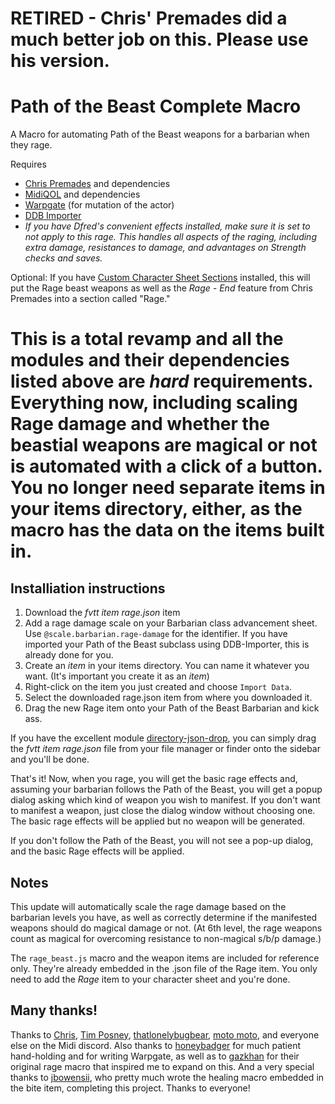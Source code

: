 # RETIRED - Chris' Premades did a much better job on this. Please use his version. 

# Path of the Beast Complete Macro

A Macro for automating Path of the Beast weapons for a barbarian when they rage.

Requires

- [Chris Premades](https://github.com/chrisk123999/chris-premades/tree/master) and dependencies
- [MidiQOL](https://gitlab.com/tposney/midi-qol) and dependencies
- [Warpgate](https://github.com/trioderegion/warpgate) (for mutation of the actor)
- [DDB Importer](https://github.com/mrprimate/ddb-importer)
- _If you have Dfred's convenient effects installed, make sure it is set to not apply to this rage. This handles all aspects of the raging, including extra damage, resistances to damage, and advantages on Strength checks and saves._

Optional: If you have [Custom Character Sheet Sections](https://github.com/jessev14/custom-character-sheet-sections) installed, this will put the Rage beast weapons as well as the _Rage - End_ feature from Chris Premades into a section called "Rage."
# This is a total revamp and all the modules and their dependencies listed above are _hard_ requirements. Everything now, including scaling Rage damage and whether the beastial weapons are magical or not is automated with a click of a button. You no longer need separate items in your items directory, either, as the macro has the data on the items built in.

## Installiation instructions

1. Download the _fvtt item rage.json_ item
2. Add a rage damage scale on your Barbarian class advancement sheet. Use `@scale.barbarian.rage-damage` for the identifier. If you have imported your Path of the Beast subclass using DDB-Importer, this is already done for you.
3. Create an *item* in your items directory. You can name it whatever you want. (It's important you create it as an _item_)
4. Right-click on the item you just created and choose `Import Data`.
5. Select the downloaded rage.json item from where you downloaded it.
6. Drag the new Rage item onto your Path of the Beast Barbarian and kick ass.

If you have the excellent module [directory-json-drop](https://github.com/xaukael/directory-json-drop/), you can simply drag the _fvtt item rage.json_ file from your file manager or finder onto the sidebar and you'll be done. 

That's it! Now, when you rage, you will get the basic rage effects and, assuming your barbarian follows the Path of the Beast, you will get a popup dialog asking which kind of weapon you wish to manifest. If you don't want to manifest a weapon, just close the dialog window without choosing one. The basic rage effects will be applied but no weapon will be generated.

If you don't follow the Path of the Beast, you will not see a pop-up dialog, and the basic Rage effects will be applied.

## Notes
This update will automatically scale the rage damage based on the barbarian levels you have, as well as correctly determine if the manifested weapons should do magical damage or not. (At 6th level, the rage weapons count as magical for overcoming resistance to non-magical s/b/p damage.)

The `rage_beast.js` macro and the weapon items are included for reference only. They're already embedded in the .json file of the Rage item. You only need to add the _Rage_ item to your character sheet and you're done.

## Many thanks!

Thanks to [Chris](https://github.com/chrisk123999), [Tim Posney](https://gitlab.com/tposney), [thatlonelybugbear](https://github.com/thatlonelybugbear), [moto moto](https://github.com/MotoMoto1234), and everyone else on the Midi discord. Also thanks to [honeybadger](https://github.com/trioderegion/warpgate) for much patient hand-holding and for writing Warpgate, as well as to [gazkhan](https://github.com/Gazkhan) for their original rage macro that inspired me to expand on this. And a very special thanks to [jbowensii](https://github.com/jbowensii/More-Automated-Spells-Items-and-Feats), who pretty much wrote the healing macro embedded in the bite item, completing this project. Thanks to everyone!
